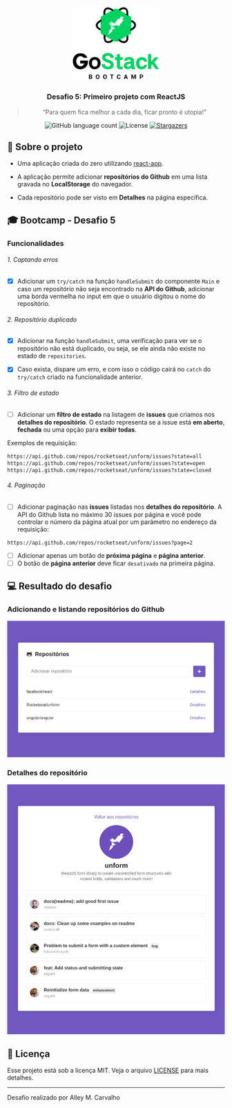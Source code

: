 <h1 align="center">
    <img src=".github/gostack-logo.png" width="200px" alt="GoStack" />
</h1>

<h3 align="center">
  Desafio 5: Primeiro projeto com ReactJS
</h3>

<blockquote align="center">“Para quem fica melhor a cada dia, ficar pronto é utopia!”</blockquote>

<p align="center">
  <img src="https://img.shields.io/github/languages/count/alleycarvalho/bootcamp-gostack-desafio-05?color=%2304D361" alt="GitHub language count">

  <img src="https://img.shields.io/badge/license-MIT-%2304D361" alt="License">

  <a href="https://github.com/alleycarvalho/bootcamp-gostack-desafio-05/stargazers">
    <img src="https://img.shields.io/github/stars/alleycarvalho/bootcamp-gostack-desafio-05?style=social" alt="Stargazers">
  </a>
</p>

## :rocket: Sobre o projeto

- Uma aplicação criada do zero utilizando [react-app](https://create-react-app.dev/docs/getting-started).

- A aplicação permite adicionar **reposítórios do Github** em uma lista gravada no **LocalStorage** do navegador.

- Cada repositório pode ser visto em **Detalhes** na página específica.

## :mortar_board: Bootcamp - Desafio 5

### Funcionalidades

###### 1. Captando erros

- [x] Adicionar um `try/catch` na função `handleSubmit` do componente `Main` e caso um repositório não seja encontrado na **API do Github**, adicionar uma borda vermelha no input em que o usuário digitou o nome do repositório.

###### 2. Repositório duplicado

- [x] Adicionar na função `handleSubmit`, uma verificação para ver se o repositório não está duplicado, ou seja, se ele ainda não existe no estado de `repositories`.

- [x] Caso exista, dispare um erro, e com isso o código cairá no `catch` do `try/catch` criado na funcionalidade anterior.

###### 3. Filtro de estado

- [ ] Adicionar um **filtro de estado** na listagem de **issues** que criamos nos **detalhes do repositório**. O estado representa se a issue está **em aberto**, **fechada** ou uma opção para **exibir todas**.

Exemplos de requisição:

```
https://api.github.com/repos/rocketseat/unform/issues?state=all
https://api.github.com/repos/rocketseat/unform/issues?state=open
https://api.github.com/repos/rocketseat/unform/issues?state=closed
```

###### 4. Paginação

- [ ] Adicionar paginação nas **issues** listadas nos **detalhes do repositório**. A API do Github lista no máximo 30 issues por página e você pode controlar o número da página atual por um parâmetro no endereço da requisição:

```
https://api.github.com/repos/rocketseat/unform/issues?page=2
```

- [ ] Adicionar apenas um botão de **próxima página** e **página anterior**.
- [ ] O botão de **página anterior** deve ficar `desativado` na primeira página.

## :computer: Resultado do desafio

### Adicionando e listando repositórios do Github

![Lista de Repositórios](.github/list.png)

### Detalhes do repositório

![Detalhes do repositório](.github/details.png)

## :memo: Licença

Esse projeto está sob a licença MIT. Veja o arquivo [LICENSE](LICENSE.md) para mais detalhes.

---

Desafio realizado por Alley M. Carvalho
